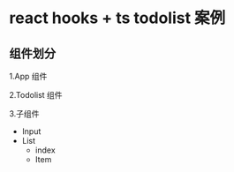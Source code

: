 # react hooks + ts todolist 案例

## 组件划分

1.App 组件

2.Todolist 组件

3.子组件

- Input
- List
  - index
  - Item
